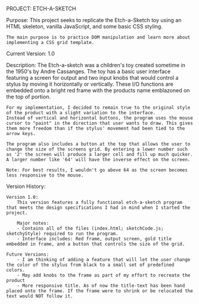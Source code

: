 PROJECT: ETCH-A-SKETCH

Purpose: 
    This project seeks to replicate the Etch-a-Sketch toy using an HTML skeleton, vanilla JavaScript, and some basic CSS styling. 

    The main purpose is to practice DOM manipulation and learn more about implementing a CSS grid template.

Current Version: 1.0

Description: 
    The Etch-a-sketch was a children's toy created sometime in the 1950's by Andre Cassanges. The toy has a basic user interface featuring a screen for output and two input knobs that would control a stylus by moving it horizontally or vertically. These I/O functions are embedded onto a bright red frame with the products name emblazoned on the top of portion.

    For my implementation, I decided to remain true to the original style of the product with a slight variation to the interface.
    Instead of vertical and horizontal buttons, the program uses the mouse cursor to "paint" in the direction that user wants to draw. This gives them more freedom than if the stylus' movement had been tied to the arrow keys.

    The program also includes a button at the top that allows the user to change the size of the screens grid. By entering a lower number such as '2' the screen will produce a larger cell and fill up much quicker. A larger number like '64' will have the inverse effect on the screen.

    Note: For best results, I wouldn't go above 64 as the screen becomes less responsive to the mouse.


Version History:

    Version 1.0:
        This version features a fully functional etch-a-sketch program that meets the design specifications I had in mind when I started the project. 

        Major notes:
        - Contains all of the files (index.html; sketchCode.js; sketchyStyle) required to run the program.
        - Interface includes: Red frame, output screen, gold title embedded in frame, and a button that controls the size of the grid.

    Future Versions:
        - I am thinking of adding a feature that will let the user change the color of the stylus from black to a small set of predefined colors.
        - May add knobs to the frame as part of my effort to recreate the product
        - More responsive title. As of now the title-text has been hand placed onto the frame. If the frame were to shrink or be relocated the text would NOT follow it.